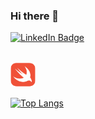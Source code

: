 ### Hi there 👋
<div id="badges">
  <a href="https://www.linkedin.com/in/eren-korkmaz/">
  <img src="https://img.shields.io/badge/LinkedIn-blue?style=for-the-badge&logo=linkedin&logoColor=white" alt="LinkedIn Badge"/>
  </a>
</div>
<br>

  <img src="https://github.com/devicons/devicon/blob/master/icons/swift/swift-original.svg" title="Redux" alt="Redux " width="40" height="40"/>&nbsp;


[![Top Langs](https://github-readme-stats.vercel.app/api/top-langs/?username=ernkrkmz&layout=compact&theme=vision-friendly-dark)](https://github.com/anuraghazra/github-readme-stats)

<!--
**ernkrkmz/ernkrkmz** is a ✨ _special_ ✨ repository because its `README.md` (this file) appears on your GitHub profile.

Here are some ideas to get you started:

- 🔭 I’m currently working on ...
- 🌱 I’m currently learning ...
- 👯 I’m looking to collaborate on ...
- 🤔 I’m looking for help with ...
- 💬 Ask me about ...
- 📫 How to reach me: ...
- 😄 Pronouns: ...
- ⚡ Fun fact: ...
-->
